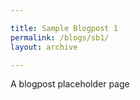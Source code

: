 ```yaml
---

title: Sample Blogpost 1
permalink: /blogs/sb1/
layout: archive

---
```


A blogpost placeholder page

